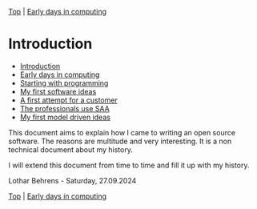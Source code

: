 [Top](index.html) | [Early days in computing](01.html)

# Introduction #

* [Introduction](index.md)
* [Early days in computing](01.md)
* [Starting with programming](02.md)
* [My first software ideas](03.md)
* [A first attempt for a customer](04.md)
* [The professionals use SAA](05.md)
* [My first model driven ideas](06.md)


This document aims to explain how I came to writing an open source software. The reasons are multitude and very interesting. It is a non technical document about my history.

I will extend this document from time to time and fill it up with my history.

Lothar Behrens - Saturday, 27.09.2024





[Top](index.html) | [Early days in computing](01.html)





[PastedGraphic]: PastedGraphic.png

[Dateiver]: Dateiver.png

[TVBuild]: TVBuild.png

